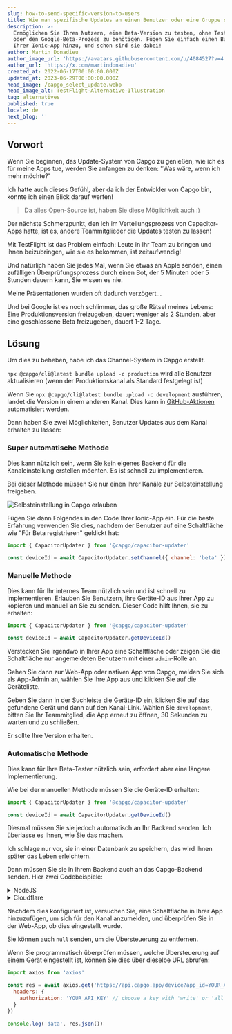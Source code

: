 ```yaml
---
slug: how-to-send-specific-version-to-users
title: Wie man spezifische Updates an einen Benutzer oder eine Gruppe sendet
description: >-
  Ermöglichen Sie Ihren Nutzern, eine Beta-Version zu testen, ohne TestFlight
  oder den Google-Beta-Prozess zu benötigen. Fügen Sie einfach einen Button in
  Ihrer Ionic-App hinzu, und schon sind sie dabei!
author: Martin Donadieu
author_image_url: 'https://avatars.githubusercontent.com/u/4084527?v=4'
author_url: 'https://x.com/martindonadieu'
created_at: 2022-06-17T00:00:00.000Z
updated_at: 2023-06-29T00:00:00.000Z
head_image: /capgo_select_update.webp
head_image_alt: TestFlight-Alternative-Illustration
tag: alternatives
published: true
locale: de
next_blog: ''
---
```


## Vorwort

Wenn Sie beginnen, das Update-System von Capgo zu genießen, wie ich es für meine Apps tue, werden Sie anfangen zu denken: "Was wäre, wenn ich mehr möchte?"

Ich hatte auch dieses Gefühl, aber da ich der Entwickler von Capgo bin, konnte ich einen Blick darauf werfen!

> Da alles Open-Source ist, haben Sie diese Möglichkeit auch :)

Der nächste Schmerzpunkt, den ich im Verteilungsprozess von Capacitor-Apps hatte, ist es, andere Teammitglieder die Updates testen zu lassen!

Mit TestFlight ist das Problem einfach: Leute in Ihr Team zu bringen und ihnen beizubringen, wie sie es bekommen, ist zeitaufwendig!

Und natürlich haben Sie jedes Mal, wenn Sie etwas an Apple senden, einen zufälligen Überprüfungsprozess durch einen Bot, der 5 Minuten oder 5 Stunden dauern kann, Sie wissen es nie.

Meine Präsentationen wurden oft dadurch verzögert...

Und bei Google ist es noch schlimmer, das große Rätsel meines Lebens: Eine Produktionsversion freizugeben, dauert weniger als 2 Stunden, aber eine geschlossene Beta freizugeben, dauert 1-2 Tage.

## Lösung

Um dies zu beheben, habe ich das Channel-System in Capgo erstellt.

`npx @capgo/cli@latest bundle upload -c production` wird alle Benutzer aktualisieren (wenn der Produktionskanal als Standard festgelegt ist)

Wenn Sie `npx @capgo/cli@latest bundle upload -c development` ausführen, landet die Version in einem anderen Kanal. Dies kann in [GitHub-Aktionen](/blog/manage-dev-and-prod-build-with-github-actions/) automatisiert werden.

Dann haben Sie zwei Möglichkeiten, Benutzer Updates aus dem Kanal erhalten zu lassen:

### Super automatische Methode

Dies kann nützlich sein, wenn Sie kein eigenes Backend für die Kanaleinstellung erstellen möchten. Es ist schnell zu implementieren.

Bei dieser Methode müssen Sie nur einen Ihrer Kanäle zur Selbsteinstellung freigeben.

![Selbsteinstellung in Capgo erlauben](/self_set.webp)

Fügen Sie dann Folgendes in den Code Ihrer Ionic-App ein. Für die beste Erfahrung verwenden Sie dies, nachdem der Benutzer auf eine Schaltfläche wie "Für Beta registrieren" geklickt hat:
```js
import { CapacitorUpdater } from '@capgo/capacitor-updater'

const deviceId = await CapacitorUpdater.setChannel({ channel: 'beta' })
```

### Manuelle Methode

Dies kann für Ihr internes Team nützlich sein und ist schnell zu implementieren.
Erlauben Sie Benutzern, ihre Geräte-ID aus Ihrer App zu kopieren und manuell an Sie zu senden. Dieser Code hilft Ihnen, sie zu erhalten:
```js
import { CapacitorUpdater } from '@capgo/capacitor-updater'

const deviceId = await CapacitorUpdater.getDeviceId()
```
Verstecken Sie irgendwo in Ihrer App eine Schaltfläche oder zeigen Sie die Schaltfläche nur angemeldeten Benutzern mit einer `admin`-Rolle an.

Gehen Sie dann zur Web-App oder nativen App von Capgo, melden Sie sich als App-Admin an, wählen Sie Ihre App aus und klicken Sie auf die Geräteliste.

Geben Sie dann in der Suchleiste die Geräte-ID ein, klicken Sie auf das gefundene Gerät und dann auf den Kanal-Link. Wählen Sie `development`, bitten Sie Ihr Teammitglied, die App erneut zu öffnen, 30 Sekunden zu warten und zu schließen.

Er sollte Ihre Version erhalten.

### Automatische Methode

Dies kann für Ihre Beta-Tester nützlich sein, erfordert aber eine längere Implementierung.

Wie bei der manuellen Methode müssen Sie die Geräte-ID erhalten:
```js
import { CapacitorUpdater } from '@capgo/capacitor-updater'

const deviceId = await CapacitorUpdater.getDeviceId()
```

Diesmal müssen Sie sie jedoch automatisch an Ihr Backend senden. Ich überlasse es Ihnen, wie Sie das machen.

Ich schlage nur vor, sie in einer Datenbank zu speichern, das wird Ihnen später das Leben erleichtern.

Dann müssen Sie sie in Ihrem Backend auch an das Capgo-Backend senden. Hier zwei Codebeispiele:
<details>
  <summary>NodeJS</summary>

```js
import axios from 'axios'

await axios.post('https://api.capgo.app/device', {
  app_id: 'YOUR_APP_ID',
  device_id: 'DEVICE_ID',
  channel: 'CHANNEL_NAME', // The name of the channel, or undefined if version_id provided
  version_id: 'VERSION_NAME' // this is optionnal, if provide it will override the channel, that usefull when you want to debug only one user.
}, {
  headers: {
    authorization: 'YOUR_API_KEY' // choose a key with 'write' or 'all' rights
  }
})
```
</details>

<details>
  <summary>Cloudflare</summary>
  
```js
addEventListener('fetch', (event) => {
  event.respondWith(
    handleRequest(event.request).catch(
      err => new Response(err.stack, { status: 500 })
    )
  )
})

async function handleRequest(request) {
  const { pathname, method } = new URL(request.url)
  const body = await request.json()
  const newBody = JSON.stringify({
    app_id: 'YOUR_APP_ID',
    device_id: body.device_id,
    channel: 'alpha'
  })
  const newUrl = new URL('https://api.capgo.app/device')
  const options = {
    headers: {
      authorization: 'YOUR_API_KEY',
    },
    method: 'POST',
    body: newBody
  }

  if (request.method === 'DELETE') {
    // DELETE the channel link
    options.method = 'DELETE'
    return fetch(newUrl.toString(), options)
  }

  return fetch(newUrl.toString(), options)
}
```
Senden Sie einfach Ihre device_id im Body an die bereitgestellte URL mit POST zum Hinzufügen und DELETE-Methode zum Löschen.
</details>

Nachdem dies konfiguriert ist, versuchen Sie, eine Schaltfläche in Ihrer App hinzuzufügen, um sich für den Kanal anzumelden, und überprüfen Sie in der Web-App, ob dies eingestellt wurde.

Sie können auch `null` senden, um die Übersteuerung zu entfernen.

Wenn Sie programmatisch überprüfen müssen, welche Übersteuerung auf einem Gerät eingestellt ist, können Sie dies über dieselbe URL abrufen:

```js
import axios from 'axios'

const res = await axios.get('https://api.capgo.app/device?app_id=YOUR_APP_ID&device_id=DEVICE_ID', {
  headers: {
    authorization: 'YOUR_API_KEY' // choose a key with 'write' or 'all' rights
  }
})

console.log('data', res.json())
```